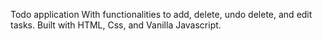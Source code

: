 ﻿Todo application
With functionalities to add, delete, undo delete, and edit tasks.
Built with HTML, Css, and Vanilla Javascript.
